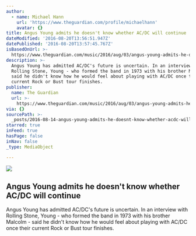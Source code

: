 ```yaml
---
author:
  - name: Michael Hann
    url: 'https://www.theguardian.com/profile/michaelhann'
    avatar: {}
title: Angus Young admits he doesn't know whether AC/DC will continue
dateModified: '2016-08-20T13:56:51.947Z'
datePublished: '2016-08-20T13:57:45.767Z'
isBasedOnUrl: >-
  https://www.theguardian.com/music/2016/aug/03/angus-young-admits-he-doesnt-know-whether-acdc-will-continue
description: >-
  Angus Young has admitted AC/DC's future is uncertain. In an interview with
  Rolling Stone, Young - who formed the band in 1973 with his brother Malcolm -
  said he didn't know how he would feel about playing with AC/DC once their
  current Rock or Bust tour finishes.
publisher:
  name: The Guardian
  url: >-
    https://www.theguardian.com/music/2016/aug/03/angus-young-admits-he-doesnt-know-whether-acdc-will-continue
via: {}
sourcePath: >-
  _posts/2016-08-14-angus-young-admits-he-doesnt-know-whether-acdc-will-contin.md
starred: true
inFeed: true
hasPage: false
inNav: false
_type: MediaObject

---
```

<article style=""><img src="https://i.guim.co.uk/img/media/57e60544401df3a8d40c2a48b81eb8eaef1c0c2a/0_173_3465_2080/3465.jpg?w=1200&amp;h=630&amp;q=55&amp;auto=format&amp;usm=12&amp;fit=crop&amp;bm=normal&amp;ba=bottom%2Cleft&amp;blend64=aHR0cHM6Ly91cGxvYWRzLmd1aW0uY28udWsvMjAxNi8wNS8yNS9vdmVybGF5LWxvZ28tMTIwMC05MF9vcHQucG5n&amp;s=fe509b24c9f9fc0d89288231e1bd0acc" /><h1>Angus Young admits he doesn't know whether AC/DC will continue</h1><p>Angus Young has admitted AC/DC's future is uncertain. In an interview with Rolling Stone, Young - who formed the band in 1973 with his brother Malcolm - said he didn't know how he would feel about playing with AC/DC once their current Rock or Bust tour finishes.</p></article>
